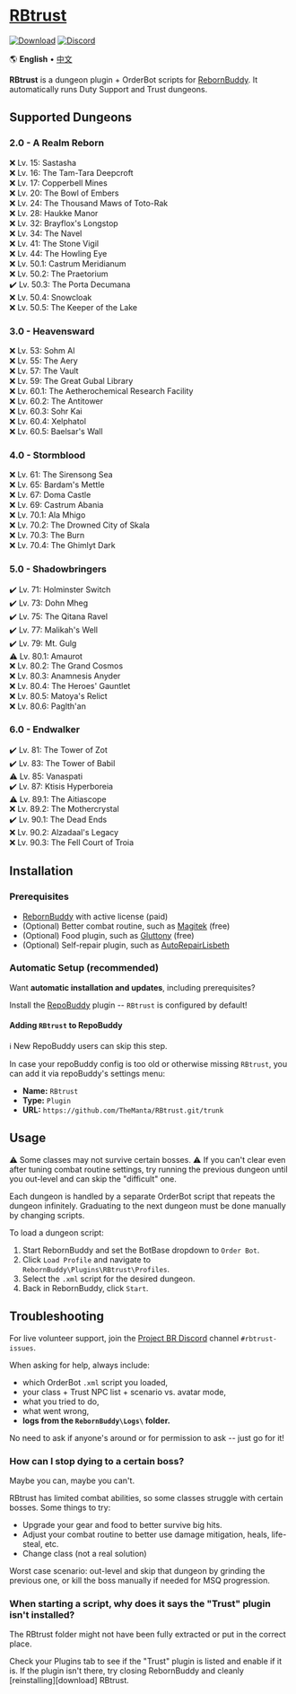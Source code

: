 # [RBtrust][github-repo]

[![Download][download-badge]][download-link]
[![Discord][discord-badge]][discord-invite]

🌎 **English** • [中文][readme-zh]

**RBtrust** is a dungeon plugin + OrderBot scripts for [RebornBuddy][rebornbuddy]. It automatically runs Duty Support and Trust dungeons.

[readme-zh]: ./README.zh.md "中文"
[readme-en]: ./README.md "English"
[github-repo]: https://github.com/TheManta/RBtrust "RBtrust on GitHub"
[download-badge]: https://img.shields.io/badge/-Download-brightgreen
[download-link]: #installation "Download"
[discord-badge]: https://img.shields.io/badge/Discord-7389D8?logo=discord&logoColor=ffffff&labelColor=6A7EC2
[discord-invite]: https://discord.gg/bmgCq39 "Discord"
[rebornbuddy]: https://www.rebornbuddy.com/ "RebornBuddy"

## Supported Dungeons

### 2.0 - A Realm Reborn

  ❌ Lv. 15: Sastasha\
  ❌ Lv. 16: The Tam-Tara Deepcroft\
  ❌ Lv. 17: Copperbell Mines\
  ❌ Lv. 20: The Bowl of Embers\
  ❌ Lv. 24: The Thousand Maws of Toto-Rak\
  ❌ Lv. 28: Haukke Manor\
  ❌ Lv. 32: Brayflox's Longstop\
  ❌ Lv. 34: The Navel\
  ❌ Lv. 41: The Stone Vigil\
  ❌ Lv. 44: The Howling Eye\
  ❌ Lv. 50.1: Castrum Meridianum\
  ❌ Lv. 50.2: The Praetorium\
  ✔️ Lv. 50.3: The Porta Decumana\
  ❌ Lv. 50.4: Snowcloak\
  ❌ Lv. 50.5: The Keeper of the Lake

### 3.0 - Heavensward

  ❌ Lv. 53: Sohm Al\
  ❌ Lv. 55: The Aery\
  ❌ Lv. 57: The Vault\
  ❌ Lv. 59: The Great Gubal Library\
  ❌ Lv. 60.1: The Aetherochemical Research Facility\
  ❌ Lv. 60.2: The Antitower\
  ❌ Lv. 60.3: Sohr Kai\
  ❌ Lv. 60.4: Xelphatol\
  ❌ Lv. 60.5: Baelsar's Wall

### 4.0 - Stormblood

  ❌ Lv. 61: The Sirensong Sea\
  ❌ Lv. 65: Bardam's Mettle\
  ❌ Lv. 67: Doma Castle\
  ❌ Lv. 69: Castrum Abania\
  ❌ Lv. 70.1: Ala Mhigo\
  ❌ Lv. 70.2: The Drowned City of Skala\
  ❌ Lv. 70.3: The Burn\
  ❌ Lv. 70.4: The Ghimlyt Dark

### 5.0 - Shadowbringers

  ✔️ Lv. 71: Holminster Switch\
  ✔️ Lv. 73: Dohn Mheg\
  ✔️ Lv. 75: The Qitana Ravel\
  ✔️ Lv. 77: Malikah's Well\
  ✔️ Lv. 79: Mt. Gulg\
  ⚠️ Lv. 80.1: Amaurot\
  ❌ Lv. 80.2: The Grand Cosmos\
  ❌ Lv. 80.3: Anamnesis Anyder\
  ❌ Lv. 80.4: The Heroes' Gauntlet\
  ❌ Lv. 80.5: Matoya's Relict\
  ❌ Lv. 80.6: Paglth'an

### 6.0 - Endwalker

  ✔️ Lv. 81: The Tower of Zot\
  ✔️ Lv. 83: The Tower of Babil\
  ⚠️ Lv. 85: Vanaspati\
  ✔️ Lv. 87: Ktisis Hyperboreia\
  ⚠️ Lv. 89.1: The Aitiascope\
  ❌ Lv. 89.2: The Mothercrystal\
  ✔️ Lv. 90.1: The Dead Ends\
  ❌ Lv. 90.2: Alzadaal's Legacy\
  ❌ Lv. 90.3: The Fell Court of Troia

## Installation

### Prerequisites

-   [RebornBuddy][rebornbuddy] with active license (paid)
-   (Optional) Better combat routine, such as [Magitek][magitek-discord] (free)
-   (Optional) Food plugin, such as [Gluttony][gluttony] (free)
-   (Optional) Self-repair plugin, such as [AutoRepairLisbeth][llama-plugins]

[magitek-discord]: https://discord.gg/rDsFbKr "Magitek Discord"
[llama-plugins]: https://github.com/nt153133/LlamaPlugins "AutoRepairLisbeth"
[gluttony]: https://github.com/domesticwarlord86/Gluttony "Gluttony"

### Automatic Setup (recommended)

Want **automatic installation and updates**, including prerequisites?

Install the [RepoBuddy][repobuddy] plugin -- `RBtrust` is configured by default!

[repobuddy]: https://github.com/Zimgineering/repoBuddy "repoBuddy"

#### Adding `RBtrust` to RepoBuddy

ℹ️ New RepoBuddy users can skip this step.

In case your repoBuddy config is too old or otherwise missing `RBtrust`, you can add it via repoBuddy's settings menu:

-   **Name:** `RBtrust`
-   **Type:** `Plugin`
-   **URL:** `https://github.com/TheManta/RBtrust.git/trunk`

## Usage

⚠️ Some classes may not survive certain bosses. ⚠️ If you can't clear even after tuning combat routine settings, try running the previous dungeon until you out-level and can skip the "difficult" one.

Each dungeon is handled by a separate OrderBot script that repeats the dungeon infinitely. Graduating to the next dungeon must be done manually by changing scripts.

To load a dungeon script:

1. Start RebornBuddy and set the BotBase dropdown to `Order Bot`.
2. Click `Load Profile` and navigate to `RebornBuddy\Plugins\RBtrust\Profiles`.
3. Select the `.xml` script for the desired dungeon.
4. Back in RebornBuddy, click `Start`.

## Troubleshooting

For live volunteer support, join the [Project BR Discord][discord-invite] channel `#rbtrust-issues`.

When asking for help, always include:

-   which OrderBot `.xml` script you loaded,
-   your class + Trust NPC list + scenario vs. avatar mode,
-   what you tried to do,
-   what went wrong,
-   **logs from the `RebornBuddy\Logs\` folder.**

No need to ask if anyone's around or for permission to ask -- just go for it!

### How can I stop dying to a certain boss?

Maybe you can, maybe you can't.

RBtrust has limited combat abilities, so some classes struggle with certain bosses. Some things to try:

-   Upgrade your gear and food to better survive big hits.
-   Adjust your combat routine to better use damage mitigation, heals, life-steal, etc.
-   Change class (not a real solution)

Worst case scenario: out-level and skip that dungeon by grinding the previous one, or kill the boss manually if needed for MSQ progression.

### When starting a script, why does it says the "Trust" plugin isn't installed?

The RBtrust folder might not have been fully extracted or put in the correct place.

Check your Plugins tab to see if the "Trust" plugin is listed and enable if it is. If the plugin isn't there, try closing RebornBuddy and cleanly [reinstalling][download] RBtrust.
